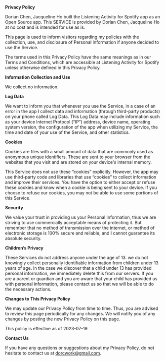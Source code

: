 **Privacy Policy**

Dorian Chen, Jacqueline Ho built the Listening Activity for Spotify app as an Open Source app. This SERVICE is provided by Dorian Chen, Jacqueline Ho at no cost and is intended for use as is.

This page is used to inform visitors regarding my policies with the collection, use, and disclosure of Personal Information if anyone decided to use the Service.

The terms used in this Privacy Policy have the same meanings as in our Terms and Conditions, which are accessible at Listening Activity for Spotify unless otherwise defined in this Privacy Policy.

**Information Collection and Use**

We collect no information.

**Log Data**

We want to inform you that whenever you use the Service, in a case of an error in the app I collect data and information (through third-party products) on your phone called Log Data. This Log Data may include information such as your device Internet Protocol (“IP”) address, device name, operating system version, the configuration of the app when utilizing my Service, the time and date of your use of the Service, and other statistics.

**Cookies**

Cookies are files with a small amount of data that are commonly used as anonymous unique identifiers. These are sent to your browser from the websites that you visit and are stored on your device's internal memory.

This Service does not use these “cookies” explicitly. However, the app may use third-party code and libraries that use “cookies” to collect information and improve their services. You have the option to either accept or refuse these cookies and know when a cookie is being sent to your device. If you choose to refuse our cookies, you may not be able to use some portions of this Service.

**Security**

We value your trust in providing us your Personal Information, thus we are striving to use commercially acceptable means of protecting it. But remember that no method of transmission over the internet, or method of electronic storage is 100% secure and reliable, and I cannot guarantee its absolute security.

**Children’s Privacy**

These Services do not address anyone under the age of 13. we do not knowingly collect personally identifiable information from children under 13 years of age. In the case we discover that a child under 13 has provided personal information, we immediately delete this from our servers. If you are a parent or guardian and you are aware that your child has provided us with personal information, please contact us so that we will be able to do the necessary actions.

**Changes to This Privacy Policy**

We may update our Privacy Policy from time to time. Thus, you are advised to review this page periodically for any changes. We will notify you of any changes by posting the new Privacy Policy on this page.

This policy is effective as of 2023-07-19

**Contact Us**

If you have any questions or suggestions about my Privacy Policy, do not hesitate to contact us at dorcwork@gmail.com.
